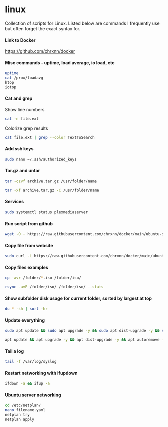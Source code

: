 # linux
Collection of scripts for Linux. Listed below are commands I frequently use but often forget the exact syntax for.

#### Link to Docker
https://github.com/chrxnn/docker

#### Misc commands - uptime, load average, io load, etc
```sh
uptime
cat /prox/loadavg
htop
iotop
```

#### Cat and grep
Show line numbers
```sh
cat -n file.ext
```
Colorize grep results
```sh
cat file.ext | grep --color TextToSearch
```

#### Add ssh keys
```sh
sudo nano ~/.ssh/authorized_keys
```

#### Tar.gz and untar
```sh
tar -czvf archive.tar.gz /usr/folder/name
```
```sh
tar -xf archive.tar.gz -C /usr/folder/name
```

#### Services
```sh
sudo systemctl status plexmediaserver
```

#### Run script from github
```sh
wget -O - https://raw.githubusercontent.com/chrxnn/docker/main/ubuntu-setup/create-folders.sh | bash
```

#### Copy file from website
```sh
sudo curl -L https://raw.githubusercontent.com/chrxnn/docker/main/ubuntu-setup/create-folders.sh -o ~/scripts/create-folders.sh
```

#### Copy files examples
```sh
cp -avr /folder/*.iso /folder/iso/
```
```sh
rsync -avP /folder/iso/ /folder/iso/ --stats
```

#### Show subfolder disk usage for current folder, sorted by largest at top
```sh
du * -sh | sort -hr
```

#### Update everything
```sh
sudo apt update && sudo apt upgrade -y && sudo apt dist-upgrade -y && sudo apt autoremove -y
```
```sh
apt update && apt upgrade -y && apt dist-upgrade -y && apt autoremove -y
```

#### Tail a log
```sh
tail -f /var/log/syslog
```

#### Restart networking with ifupdown
```sh
ifdown -a && ifup -a
```

#### Ubuntu server networking
```sh
cd /etc/netplan/
nano filename.yaml
netplan try
netplan apply
```
